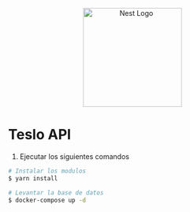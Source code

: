 <p align="center">
  <a href="http://nestjs.com/" target="blank"><img src="https://nestjs.com/img/logo-small.svg" width="200" alt="Nest Logo" /></a>
</p>

# Teslo API

1. Ejecutar los siguientes comandos
```bash
# Instalar los modulos
$ yarn install

# Levantar la base de datos
$ docker-compose up -d
```